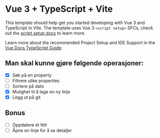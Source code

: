 # Vue 3 + TypeScript + Vite

This template should help get you started developing with Vue 3 and TypeScript in Vite. The template uses Vue 3 `<script setup>` SFCs, check out the [script setup docs](https://v3.vuejs.org/api/sfc-script-setup.html#sfc-script-setup) to learn more.

Learn more about the recommended Project Setup and IDE Support in the [Vue Docs TypeScript Guide](https://vuejs.org/guide/typescript/overview.html#project-setup).

## Man skal kunne gjøre følgende operasjoner:

- [x] Søk på en property
- [ ] Filtrere ulike properties
- [ ] Sortere på dato
- [x] Mulighet til å lage en ny linje
- [x] Legg ut på git

## Bonus

- [ ] Oppdatere et felt
- [ ] Åpne en linje for å se detaljer
